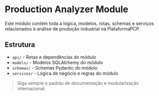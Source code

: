 # Production Analyzer Module

Este módulo contém toda a lógica, modelos, rotas, schemas e serviços relacionados à análise de produção industrial na PlataformaPCP.

## Estrutura
- `api/` - Rotas e dependências do módulo
- `models/` - Modelos SQLAlchemy do módulo
- `schemas/` - Schemas Pydantic do módulo
- `services/` - Lógica de negócio e regras do módulo

> Siga sempre o padrão de documentação e modularização internacional. 